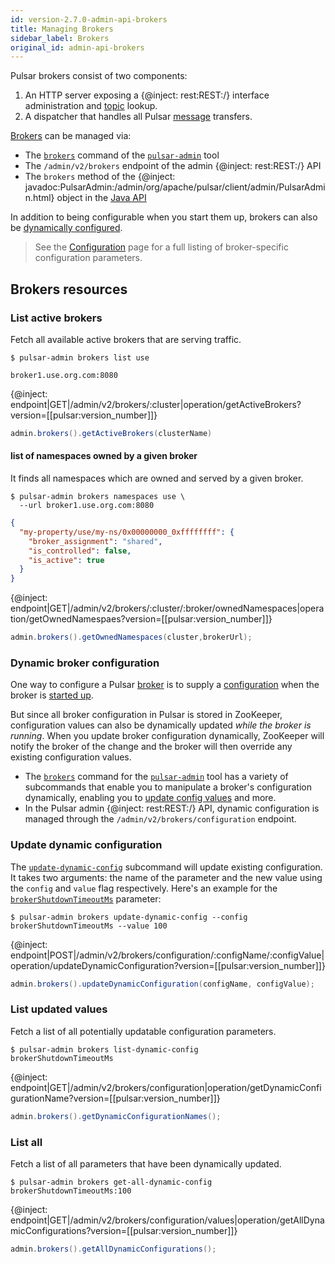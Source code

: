 ```yaml
---
id: version-2.7.0-admin-api-brokers
title: Managing Brokers
sidebar_label: Brokers
original_id: admin-api-brokers
---
```


Pulsar brokers consist of two components:

1. An HTTP server exposing a {@inject: rest:REST:/} interface administration and [topic](reference-terminology.md#topic) lookup.
2. A dispatcher that handles all Pulsar [message](reference-terminology.md#message) transfers.

[Brokers](reference-terminology.md#broker) can be managed via:

* The [`brokers`](reference-pulsar-admin.md#brokers) command of the [`pulsar-admin`](reference-pulsar-admin.md) tool
* The `/admin/v2/brokers` endpoint of the admin {@inject: rest:REST:/} API
* The `brokers` method of the {@inject: javadoc:PulsarAdmin:/admin/org/apache/pulsar/client/admin/PulsarAdmin.html} object in the [Java API](client-libraries-java.md)

In addition to being configurable when you start them up, brokers can also be [dynamically configured](#dynamic-broker-configuration).

> See the [Configuration](reference-configuration.md#broker) page for a full listing of broker-specific configuration parameters.

## Brokers resources

### List active brokers

Fetch all available active brokers that are serving traffic.

<!--DOCUSAURUS_CODE_TABS-->
<!--pulsar-admin-->

```shell
$ pulsar-admin brokers list use
```

```
broker1.use.org.com:8080
```

<!--REST API-->

{@inject: endpoint|GET|/admin/v2/brokers/:cluster|operation/getActiveBrokers?version=[[pulsar:version_number]]}

<!--JAVA-->

```java
admin.brokers().getActiveBrokers(clusterName)
```

<!--END_DOCUSAURUS_CODE_TABS-->

#### list of namespaces owned by a given broker

It finds all namespaces which are owned and served by a given broker.

<!--DOCUSAURUS_CODE_TABS-->
<!--pulsar-admin-->

```shell
$ pulsar-admin brokers namespaces use \
  --url broker1.use.org.com:8080
```

```json
{
  "my-property/use/my-ns/0x00000000_0xffffffff": {
    "broker_assignment": "shared",
    "is_controlled": false,
    "is_active": true
  }
}
```
<!--REST API-->

{@inject: endpoint|GET|/admin/v2/brokers/:cluster/:broker/ownedNamespaces|operation/getOwnedNamespaes?version=[[pulsar:version_number]]}

<!--JAVA-->

```java
admin.brokers().getOwnedNamespaces(cluster,brokerUrl);
```
<!--END_DOCUSAURUS_CODE_TABS-->

### Dynamic broker configuration

One way to configure a Pulsar [broker](reference-terminology.md#broker) is to supply a [configuration](reference-configuration.md#broker) when the broker is [started up](reference-cli-tools.md#pulsar-broker).

But since all broker configuration in Pulsar is stored in ZooKeeper, configuration values can also be dynamically updated *while the broker is running*. When you update broker configuration dynamically, ZooKeeper will notify the broker of the change and the broker will then override any existing configuration values.

* The [`brokers`](reference-pulsar-admin.md#brokers) command for the [`pulsar-admin`](reference-pulsar-admin.md) tool has a variety of subcommands that enable you to manipulate a broker's configuration dynamically, enabling you to [update config values](#update-dynamic-configuration) and more.
* In the Pulsar admin {@inject: rest:REST:/} API, dynamic configuration is managed through the `/admin/v2/brokers/configuration` endpoint.

### Update dynamic configuration

<!--DOCUSAURUS_CODE_TABS-->
<!--pulsar-admin-->

The [`update-dynamic-config`](reference-pulsar-admin.md#brokers-update-dynamic-config) subcommand will update existing configuration. It takes two arguments: the name of the parameter and the new value using the `config` and `value` flag respectively. Here's an example for the [`brokerShutdownTimeoutMs`](reference-configuration.md#broker-brokerShutdownTimeoutMs) parameter:

```shell
$ pulsar-admin brokers update-dynamic-config --config brokerShutdownTimeoutMs --value 100
```

<!--REST API-->

{@inject: endpoint|POST|/admin/v2/brokers/configuration/:configName/:configValue|operation/updateDynamicConfiguration?version=[[pulsar:version_number]]}

<!--JAVA-->

```java
admin.brokers().updateDynamicConfiguration(configName, configValue);
```
<!--END_DOCUSAURUS_CODE_TABS-->

### List updated values

Fetch a list of all potentially updatable configuration parameters.
<!--DOCUSAURUS_CODE_TABS-->
<!--pulsar-admin-->

```shell
$ pulsar-admin brokers list-dynamic-config
brokerShutdownTimeoutMs
```

<!--REST API-->

{@inject: endpoint|GET|/admin/v2/brokers/configuration|operation/getDynamicConfigurationName?version=[[pulsar:version_number]]}

<!--JAVA-->

```java
admin.brokers().getDynamicConfigurationNames();
```
<!--END_DOCUSAURUS_CODE_TABS-->

### List all

Fetch a list of all parameters that have been dynamically updated.

<!--DOCUSAURUS_CODE_TABS-->
<!--pulsar-admin-->

```shell
$ pulsar-admin brokers get-all-dynamic-config
brokerShutdownTimeoutMs:100
```

<!--REST API-->

{@inject: endpoint|GET|/admin/v2/brokers/configuration/values|operation/getAllDynamicConfigurations?version=[[pulsar:version_number]]}

<!--JAVA-->

```java
admin.brokers().getAllDynamicConfigurations();
```
<!--END_DOCUSAURUS_CODE_TABS-->
